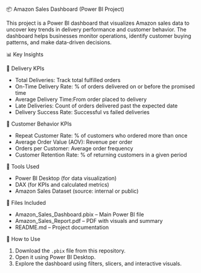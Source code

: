 📦 Amazon Sales Dashboard (Power BI Project)

This project is a Power BI dashboard that visualizes Amazon sales data to uncover key trends in delivery performance and customer behavior. The dashboard helps businesses monitor operations, identify customer buying patterns, and make data-driven decisions.

📊 Key Insights

 🚚 Delivery KPIs
- Total Deliveries: Track total fulfilled orders
- On-Time Delivery Rate: % of orders delivered on or before the promised time
- Average Delivery Time:From order placed to delivery
- Late Deliveries: Count of orders delivered past the expected date
- Delivery Success Rate: Successful vs failed deliveries

👤 Customer Behavior KPIs
- Repeat Customer Rate: % of customers who ordered more than once
- Average Order Value (AOV): Revenue per order
- Orders per Customer: Average order frequency
- Customer Retention Rate: % of returning customers in a given period

 🧰 Tools Used
- Power BI Desktop (for data visualization)
- DAX (for KPIs and calculated metrics)
- Amazon Sales Dataset (source: internal or public)

 📁 Files Included

- Amazon_Sales_Dashboard.pbix – Main Power BI file
- Amazon_Sales_Report.pdf – PDF with visuals and summary
- README.md – Project documentation

🧾 How to Use

1. Download the `.pbix` file from this repository.
2. Open it using Power BI Desktop.
3. Explore the dashboard using filters, slicers, and interactive visuals.


